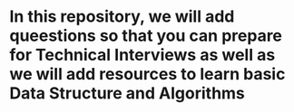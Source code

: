 # In this repository, we will add queestions so that you can prepare for Technical Interviews as well as we will add resources to learn basic Data Structure and Algorithms
